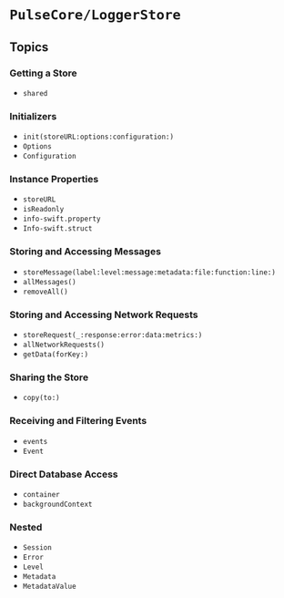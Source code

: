 # ``PulseCore/LoggerStore``

## Topics

### Getting a Store

- ``shared``

### Initializers

- ``init(storeURL:options:configuration:)``
- ``Options``
- ``Configuration``

### Instance Properties

- ``storeURL``
- ``isReadonly``
- ``info-swift.property``
- ``Info-swift.struct``

### Storing and Accessing Messages

- ``storeMessage(label:level:message:metadata:file:function:line:)``
- ``allMessages()``
- ``removeAll()``

### Storing and Accessing Network Requests

- ``storeRequest(_:response:error:data:metrics:)``
- ``allNetworkRequests()``
- ``getData(forKey:)``

### Sharing the Store

- ``copy(to:)``

### Receiving and Filtering Events

- ``events``
- ``Event``

### Direct Database Access 

- ``container``
- ``backgroundContext``

### Nested

- ``Session``
- ``Error``
- ``Level``
- ``Metadata``
- ``MetadataValue``
